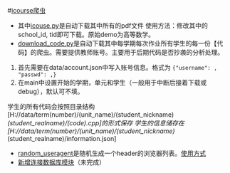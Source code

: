 #[icourse爬虫](https://gitee.com/merak0514/python/tree/master/project/icourse)
+ 其中[icouse.py](https://gitee.com/merak0514/python/blob/master/project/icourse/icourse.py)是自动下载其中所有的pdf文件
使用方法：修改其中的school_id, tid即可下载。原始demo为高等数学。
+ [download_code.py](https://gitee.com/merak0514/python/blob/master/project/icourse/download_code.py)是自动下载其中每学期每次作业所有学生的每一份【代码】的爬虫。需要提供教师账号。主要用于后期代码是否抄袭的分析处理。
1. 首先需要在data/account.json中写入账号信息。格式为 `{"username": , "passwd": ,}`
2. 在main中设置开始的学期，单元和学生（一般用于中断后接着下载或debug），默认可不填。

学生的所有代码会按照目录结构[H://data/term(number)/(unit_name)/(student_nickname)_(student_realname)/(code).cpp]的形式保存
学生的信息储存在[H://data/term(number)/(unit_name)/(student_nickname)_(student_realname)/information.json]

+ [random_useragent](https://gitee.com/merak0514/python/blob/master/project/icourse/random_useragent)是随机生成一个header的浏览器列表。[使用方式](https://gitee.com/merak0514/python/blob/master/project/icourse/random_useragent)
+ [新增连接数据库模块](https://gitee.com/merak0514/python/blob/master/project/icourse/ModuleIcourse.py)（未完成）
